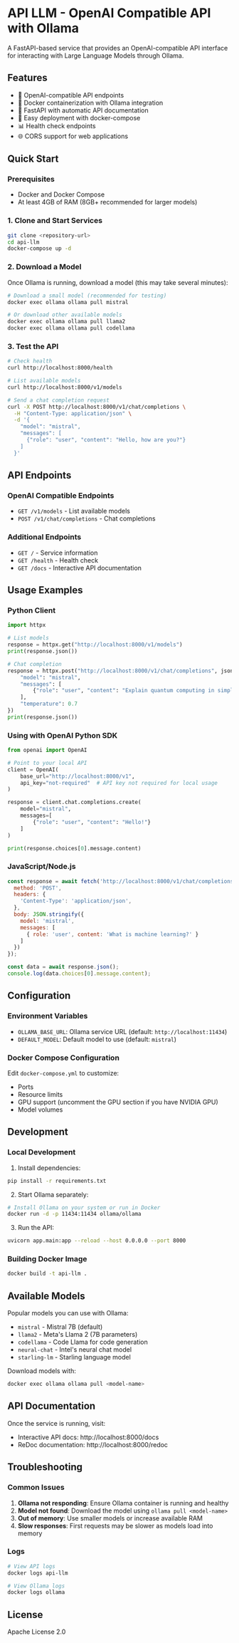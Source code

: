 # API LLM - OpenAI Compatible API with Ollama

A FastAPI-based service that provides an OpenAI-compatible API interface for interacting with Large Language Models through Ollama.

## Features

- 🔄 OpenAI-compatible API endpoints
- 🐳 Docker containerization with Ollama integration
- 🚀 FastAPI with automatic API documentation
- 🔧 Easy deployment with docker-compose
- 📊 Health check endpoints
- 🌐 CORS support for web applications

## Quick Start

### Prerequisites

- Docker and Docker Compose
- At least 4GB of RAM (8GB+ recommended for larger models)

### 1. Clone and Start Services

```bash
git clone <repository-url>
cd api-llm
docker-compose up -d
```

### 2. Download a Model

Once Ollama is running, download a model (this may take several minutes):

```bash
# Download a small model (recommended for testing)
docker exec ollama ollama pull mistral

# Or download other available models
docker exec ollama ollama pull llama2
docker exec ollama ollama pull codellama
```

### 3. Test the API

```bash
# Check health
curl http://localhost:8000/health

# List available models
curl http://localhost:8000/v1/models

# Send a chat completion request
curl -X POST http://localhost:8000/v1/chat/completions \
  -H "Content-Type: application/json" \
  -d '{
    "model": "mistral",
    "messages": [
      {"role": "user", "content": "Hello, how are you?"}
    ]
  }'
```

## API Endpoints

### OpenAI Compatible Endpoints

- `GET /v1/models` - List available models
- `POST /v1/chat/completions` - Chat completions

### Additional Endpoints

- `GET /` - Service information
- `GET /health` - Health check
- `GET /docs` - Interactive API documentation

## Usage Examples

### Python Client

```python
import httpx

# List models
response = httpx.get("http://localhost:8000/v1/models")
print(response.json())

# Chat completion
response = httpx.post("http://localhost:8000/v1/chat/completions", json={
    "model": "mistral",
    "messages": [
        {"role": "user", "content": "Explain quantum computing in simple terms"}
    ],
    "temperature": 0.7
})
print(response.json())
```

### Using with OpenAI Python SDK

```python
from openai import OpenAI

# Point to your local API
client = OpenAI(
    base_url="http://localhost:8000/v1",
    api_key="not-required"  # API key not required for local usage
)

response = client.chat.completions.create(
    model="mistral",
    messages=[
        {"role": "user", "content": "Hello!"}
    ]
)

print(response.choices[0].message.content)
```

### JavaScript/Node.js

```javascript
const response = await fetch('http://localhost:8000/v1/chat/completions', {
  method: 'POST',
  headers: {
    'Content-Type': 'application/json',
  },
  body: JSON.stringify({
    model: 'mistral',
    messages: [
      { role: 'user', content: 'What is machine learning?' }
    ]
  })
});

const data = await response.json();
console.log(data.choices[0].message.content);
```

## Configuration

### Environment Variables

- `OLLAMA_BASE_URL`: Ollama service URL (default: `http://localhost:11434`)
- `DEFAULT_MODEL`: Default model to use (default: `mistral`)

### Docker Compose Configuration

Edit `docker-compose.yml` to customize:

- Ports
- Resource limits
- GPU support (uncomment the GPU section if you have NVIDIA GPU)
- Model volumes

## Development

### Local Development

1. Install dependencies:
```bash
pip install -r requirements.txt
```

2. Start Ollama separately:
```bash
# Install Ollama on your system or run in Docker
docker run -d -p 11434:11434 ollama/ollama
```

3. Run the API:
```bash
uvicorn app.main:app --reload --host 0.0.0.0 --port 8000
```

### Building Docker Image

```bash
docker build -t api-llm .
```

## Available Models

Popular models you can use with Ollama:

- `mistral` - Mistral 7B (default)
- `llama2` - Meta's Llama 2 (7B parameters)
- `codellama` - Code Llama for code generation
- `neural-chat` - Intel's neural chat model
- `starling-lm` - Starling language model

Download models with:
```bash
docker exec ollama ollama pull <model-name>
```

## API Documentation

Once the service is running, visit:
- Interactive API docs: http://localhost:8000/docs
- ReDoc documentation: http://localhost:8000/redoc

## Troubleshooting

### Common Issues

1. **Ollama not responding**: Ensure Ollama container is running and healthy
2. **Model not found**: Download the model using `ollama pull <model-name>`
3. **Out of memory**: Use smaller models or increase available RAM
4. **Slow responses**: First requests may be slower as models load into memory

### Logs

```bash
# View API logs
docker logs api-llm

# View Ollama logs
docker logs ollama
```

## License

Apache License 2.0
